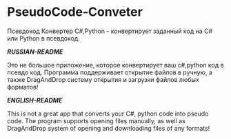 # PseudoCode-Conveter
Псевдокод Конвертер С#,Python - конвертирует заданный код на C# или Python в псевдокод.

*********************************************RUSSIAN-README*********************************************

Это не большое приложение, которое конвертирует ваш с#,python код в псевдо код.
Программа поддерживает открытие файлов в ручную, а также DragAndDrop систему открытия и загрузки файлов любых форматов!

*********************************************ENGLISH-README*********************************************

This is not a great app that converts your C#, python code into pseudo code.
The program supports opening files manually, as well as DragAndDrop system of opening and downloading files of any formats!

